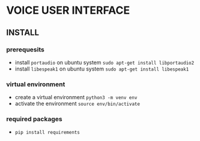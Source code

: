 # VOICE USER INTERFACE

## INSTALL

### prerequesits
- install `portaudio` on ubuntu system `sudo apt-get install libportaudio2` 
- install `libespeak1` on ubuntu system `sudo apt-get install libespeak1`

### virtual environment 
- create a virtual environment `python3 -m venv env`
- activate the environment  `source env/bin/activate`

### required packages
- `pip install requirements`
